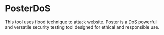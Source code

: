 # PosterDoS
This tool uses flood technique to attack website. Poster  is a DoS powerful and versatile security testing tool designed for ethical and responsible use. 
